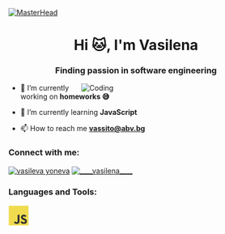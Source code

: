 [![MasterHead](https://s5.gifyu.com/images/Screenshot-2022-09-23-at-19.27.57.png)](https://vasillena.io)
<h1 align="center">Hi 🐱, I'm Vasilena</h1>
<h3 align="center">Finding passion in software engineering</h3>
<img align="right" alt="Coding" width="360" src="https://user-images.githubusercontent.com/66454964/174484002-30687fa7-b429-49ce-a08e-4fec77c39608.gif">

- 🔭 I’m currently working on **homeworks 😅**

- 🌱 I’m currently learning **JavaScript**

- 📫 How to reach me **vassito@abv.bg**

<h3 align="left">Connect with me:</h3>
<p align="left">
<a href="https://fb.com/vasileva yoneva" target="blank"><img align="center" src="https://raw.githubusercontent.com/rahuldkjain/github-profile-readme-generator/master/src/images/icons/Social/facebook.svg" alt="vasileva yoneva" height="30" width="40" /></a>
<a href="https://instagram.com/____vasilena____" target="blank"><img align="center" src="https://raw.githubusercontent.com/rahuldkjain/github-profile-readme-generator/master/src/images/icons/Social/instagram.svg" alt="____vasilena____" height="30" width="40" /></a>
</p>

<h3 align="left">Languages and Tools:</h3>
<p align="left"> <a href="https://developer.mozilla.org/en-US/docs/Web/JavaScript" target="_blank" rel="noreferrer"> <img src="https://raw.githubusercontent.com/devicons/devicon/master/icons/javascript/javascript-original.svg" alt="javascript" width="40" height="40"/> </a> </p>
